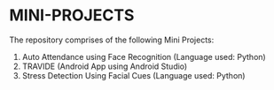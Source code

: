 # MINI-PROJECTS
The repository comprises of the following Mini Projects:
1. Auto Attendance using Face Recognition (Language used: Python)
2. TRAVIDE (Android App using Android Studio)
3. Stress Detection Using Facial Cues (Language used: Python)
